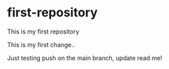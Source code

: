 # first-repository
This is my first repository

This is my first change..

Just testing push on the main branch, update read me!